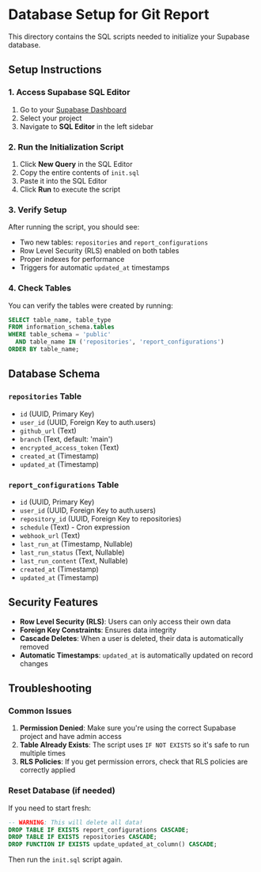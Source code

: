 # Database Setup for Git Report

This directory contains the SQL scripts needed to initialize your Supabase database.

## Setup Instructions

### 1. Access Supabase SQL Editor

1. Go to your [Supabase Dashboard](https://supabase.com/dashboard)
2. Select your project
3. Navigate to **SQL Editor** in the left sidebar

### 2. Run the Initialization Script

1. Click **New Query** in the SQL Editor
2. Copy the entire contents of `init.sql`
3. Paste it into the SQL Editor
4. Click **Run** to execute the script

### 3. Verify Setup

After running the script, you should see:

- Two new tables: `repositories` and `report_configurations`
- Row Level Security (RLS) enabled on both tables
- Proper indexes for performance
- Triggers for automatic `updated_at` timestamps

### 4. Check Tables

You can verify the tables were created by running:

```sql
SELECT table_name, table_type
FROM information_schema.tables
WHERE table_schema = 'public'
  AND table_name IN ('repositories', 'report_configurations')
ORDER BY table_name;
```

## Database Schema

### `repositories` Table

- `id` (UUID, Primary Key)
- `user_id` (UUID, Foreign Key to auth.users)
- `github_url` (Text)
- `branch` (Text, default: 'main')
- `encrypted_access_token` (Text)
- `created_at` (Timestamp)
- `updated_at` (Timestamp)

### `report_configurations` Table

- `id` (UUID, Primary Key)
- `user_id` (UUID, Foreign Key to auth.users)
- `repository_id` (UUID, Foreign Key to repositories)
- `schedule` (Text) - Cron expression
- `webhook_url` (Text)
- `last_run_at` (Timestamp, Nullable)
- `last_run_status` (Text, Nullable)
- `last_run_content` (Text, Nullable)
- `created_at` (Timestamp)
- `updated_at` (Timestamp)

## Security Features

- **Row Level Security (RLS)**: Users can only access their own data
- **Foreign Key Constraints**: Ensures data integrity
- **Cascade Deletes**: When a user is deleted, their data is automatically removed
- **Automatic Timestamps**: `updated_at` is automatically updated on record changes

## Troubleshooting

### Common Issues

1. **Permission Denied**: Make sure you're using the correct Supabase project and have admin access
2. **Table Already Exists**: The script uses `IF NOT EXISTS` so it's safe to run multiple times
3. **RLS Policies**: If you get permission errors, check that RLS policies are correctly applied

### Reset Database (if needed)

If you need to start fresh:

```sql
-- WARNING: This will delete all data!
DROP TABLE IF EXISTS report_configurations CASCADE;
DROP TABLE IF EXISTS repositories CASCADE;
DROP FUNCTION IF EXISTS update_updated_at_column() CASCADE;
```

Then run the `init.sql` script again.
